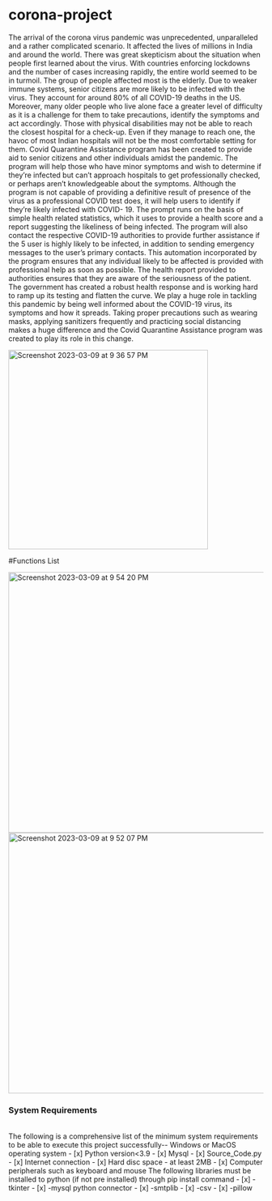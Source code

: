 # corona-project
The arrival of the corona virus pandemic was unprecedented, unparalleled and a rather complicated scenario. It affected the lives of millions in India and around the world. There was great skepticism about the situation when people first learned about the virus. With countries enforcing lockdowns and the number of cases increasing rapidly, the entire world seemed to be in turmoil. The group of people affected most is the elderly. Due to weaker immune systems, senior citizens are more likely to be infected with the virus. They account for around 80% of all COVID-19 deaths in the US.
Moreover, many older people who live alone face a greater level of difficulty as it is a challenge for them to take precautions, identify the symptoms and act accordingly. Those with physical disabilities may not be able to reach the closest hospital for a check-up. Even if they manage to reach one, the havoc of most Indian hospitals will not be the most comfortable setting for them.
Covid Quarantine Assistance program has been created to provide aid to senior citizens and other individuals amidst the pandemic. The program will help those who have minor symptoms and wish to determine if they’re infected but can’t approach hospitals to get professionally checked, or perhaps aren’t knowledgeable about the symptoms. Although the program is not capable of providing a definitive result of presence of the virus as a professional COVID test does, it will help users to identify if they’re likely infected with COVID- 19.
The prompt runs on the basis of simple health related statistics, which it uses to provide a health score and a report suggesting the likeliness of being infected. The program will also contact the respective COVID-19 authorities to provide further assistance if the
 5
user is highly likely to be infected, in addition to sending emergency messages to the user’s primary contacts.
This automation incorporated by the program ensures that any individual likely to be affected is provided with professional help as soon as possible. The health report provided to authorities ensures that they are aware of the seriousness of the patient.
The government has created a robust health response and is working hard to ramp up its testing and flatten the curve. We play a huge role in tackling this pandemic by being well informed about the COVID-19 virus, its symptoms and how it spreads. Taking proper precautions such as wearing masks, applying sanitizers frequently and practicing social distancing makes a huge difference and the Covid Quarantine Assistance program was created to play its role in this change.





<img width="394" alt="Screenshot 2023-03-09 at 9 36 57 PM" src="https://user-images.githubusercontent.com/70438869/224083016-294ee78d-b74b-423f-8f4c-ea893c224860.png">



#Functions List

<img width="515" alt="Screenshot 2023-03-09 at 9 54 20 PM" src="https://user-images.githubusercontent.com/70438869/224087407-c75e5f59-1dd2-476f-a600-6e14f1a4e98b.png">

<img width="515" alt="Screenshot 2023-03-09 at 9 52 07 PM" src="https://user-images.githubusercontent.com/70438869/224086835-e5d37d6b-8988-4f21-ac84-d9b34b3e1216.png">


### System Requirements
<br/>
The following is a comprehensive list of the minimum system requirements to be able to execute this project successfully--
Windows or MacOS operating system
- [x] Python version<3.9
- [x] Mysql 
- [x] Source_Code.py
- [x] Internet connection
- [x] Hard disc space - at least 2MB
- [x] Computer peripherals such as keyboard and mouse
      The following libraries must be installed to python (if not pre installed) through 
      pip install command
- [x] -tkinter
- [x] -mysql python connector
- [x] -smtplib
- [x] -csv
- [x] -pillow
